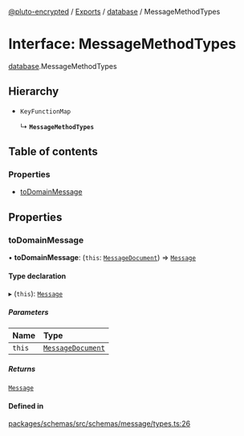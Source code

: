 [@pluto-encrypted](../README.md) / [Exports](../modules.md) / [database](../modules/database-1.md) / MessageMethodTypes

# Interface: MessageMethodTypes

[database](../modules/database-1.md).MessageMethodTypes

## Hierarchy

- `KeyFunctionMap`

  ↳ **`MessageMethodTypes`**

## Table of contents

### Properties

- [toDomainMessage](database-1.MessageMethodTypes.md#todomainmessage)

## Properties

### toDomainMessage

• **toDomainMessage**: (`this`: [`MessageDocument`](../modules/database-1.md#messagedocument)) => [`Message`](../classes/database-1.WALLET_SDK_DOMAIN.Message.md)

#### Type declaration

▸ (`this`): [`Message`](../classes/database-1.WALLET_SDK_DOMAIN.Message.md)

##### Parameters

| Name | Type |
| :------ | :------ |
| `this` | [`MessageDocument`](../modules/database-1.md#messagedocument) |

##### Returns

[`Message`](../classes/database-1.WALLET_SDK_DOMAIN.Message.md)

#### Defined in

[packages/schemas/src/schemas/message/types.ts:26](https://github.com/atala-community-projects/pluto-encrypted/blob/054e08f/packages/schemas/src/schemas/message/types.ts#L26)

